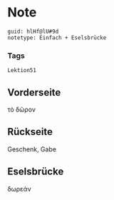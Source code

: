 # Note
```
guid: hlHf@lU#9d
notetype: Einfach + Eselsbrücke
```

### Tags
```
Lektion51
```

## Vorderseite
τὸ δῶρον

## Rückseite
Geschenk, Gabe

## Eselsbrücke
δωρεάν
